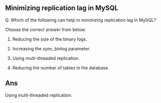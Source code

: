 ## Minimizing replication lag in MySQL

Q. Which of the following can help in minimizing replication lag in MySQL?

Choose the correct answer from below:
  
  1. Reducing the size of the binary logs.

  2. Increasing the sync_binlog parameter.

  3. Using multi-threaded replication.

  4. Reducing the number of tables in the database.

## Ans
Using multi-threaded replication.
